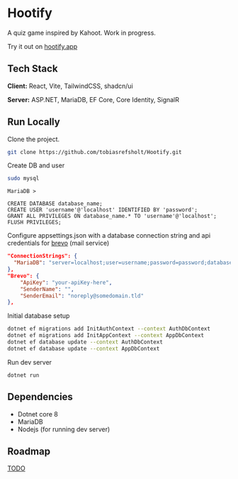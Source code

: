 
# Hootify

A quiz game inspired by Kahoot. Work in progress.

Try it out on [hootify.app](https://hootify.app)
## Tech Stack

**Client:** React, Vite, TailwindCSS, shadcn/ui

**Server:** ASP.NET, MariaDB, EF Core, Core Identity, SignalR
## Run Locally

Clone the project.

```bash
git clone https://github.com/tobiasrefsholt/Hootify.git
```

Create DB and user

```bash
sudo mysql
```

```mysql
MariaDB >

CREATE DATABASE database_name;
CREATE USER 'username'@'localhost' IDENTIFIED BY 'password';
GRANT ALL PRIVILEGES ON database_name.* TO 'username'@'localhost';
FLUSH PRIVILEGES;
```

Configure appsettings.json with a database connection string and api credentials for [brevo](https://www.brevo.com/) (mail service)

```json
"ConnectionStrings": {
  "MariaDB": "server=localhost;user=username;password=password;database=database_name"
},
"Brevo": {
    "ApiKey": "your-apiKey-here",
    "SenderName": "",
    "SenderEmail": "noreply@somedomain.tld"
},
```

Initial database setup

```bash
dotnet ef migrations add InitAuthContext --context AuthDbContext
dotnet ef migrations add InitAppContext --context AppDbContext
dotnet ef database update --context AuthDbContext
dotnet ef database update --context AppDbContext
```

Run dev server
```
dotnet run
```

## Dependencies
- Dotnet core 8
- MariaDB
- Nodejs (for running dev server)
## Roadmap
[TODO](TODO.md)
